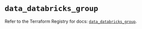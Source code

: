 # `data_databricks_group`

Refer to the Terraform Registry for docs: [`data_databricks_group`](https://registry.terraform.io/providers/databricks/databricks/1.65.0/docs/data-sources/group).
